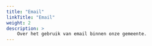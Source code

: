 ```yaml
---
title: "Email"
linkTitle: "Email"
weight: 2
description: >
    Over het gebruik van email binnen onze gemeente.
---
```



